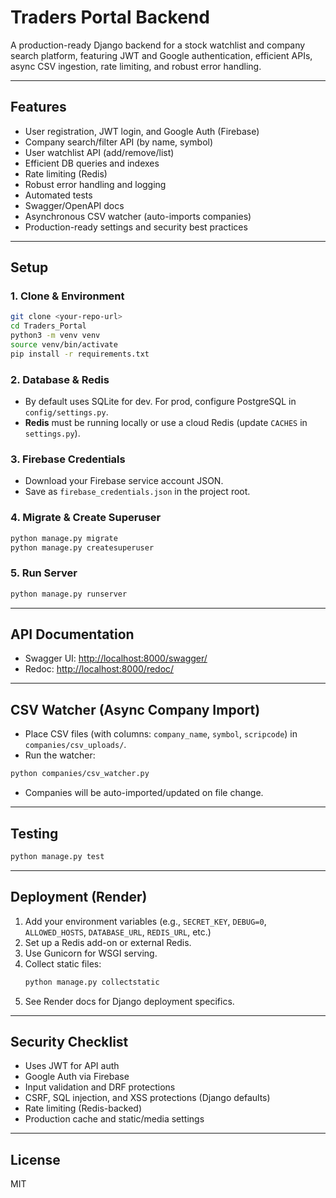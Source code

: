 # Traders Portal Backend

A production-ready Django backend for a stock watchlist and company search platform, featuring JWT and Google authentication, efficient APIs, async CSV ingestion, rate limiting, and robust error handling.

---

## Features
- User registration, JWT login, and Google Auth (Firebase)
- Company search/filter API (by name, symbol)
- User watchlist API (add/remove/list)
- Efficient DB queries and indexes
- Rate limiting (Redis)
- Robust error handling and logging
- Automated tests
- Swagger/OpenAPI docs
- Asynchronous CSV watcher (auto-imports companies)
- Production-ready settings and security best practices

---

## Setup

### 1. Clone & Environment
```bash
git clone <your-repo-url>
cd Traders_Portal
python3 -m venv venv
source venv/bin/activate
pip install -r requirements.txt
```

### 2. Database & Redis
- By default uses SQLite for dev. For prod, configure PostgreSQL in `config/settings.py`.
- **Redis** must be running locally or use a cloud Redis (update `CACHES` in `settings.py`).

### 3. Firebase Credentials
- Download your Firebase service account JSON.
- Save as `firebase_credentials.json` in the project root.

### 4. Migrate & Create Superuser
```bash
python manage.py migrate
python manage.py createsuperuser
```

### 5. Run Server
```bash
python manage.py runserver
```

---

## API Documentation
- Swagger UI: [http://localhost:8000/swagger/](http://localhost:8000/swagger/)
- Redoc: [http://localhost:8000/redoc/](http://localhost:8000/redoc/)

---

## CSV Watcher (Async Company Import)
- Place CSV files (with columns: `company_name`, `symbol`, `scripcode`) in `companies/csv_uploads/`.
- Run the watcher:
```bash
python companies/csv_watcher.py
```
- Companies will be auto-imported/updated on file change.

---

## Testing
```bash
python manage.py test
```

---

## Deployment (Render)
1. Add your environment variables (e.g., `SECRET_KEY`, `DEBUG=0`, `ALLOWED_HOSTS`, `DATABASE_URL`, `REDIS_URL`, etc.)
2. Set up a Redis add-on or external Redis.
3. Use Gunicorn for WSGI serving.
4. Collect static files:
   ```bash
   python manage.py collectstatic
   ```
5. See Render docs for Django deployment specifics.

---

## Security Checklist
- Uses JWT for API auth
- Google Auth via Firebase
- Input validation and DRF protections
- CSRF, SQL injection, and XSS protections (Django defaults)
- Rate limiting (Redis-backed)
- Production cache and static/media settings

---

## License
MIT 